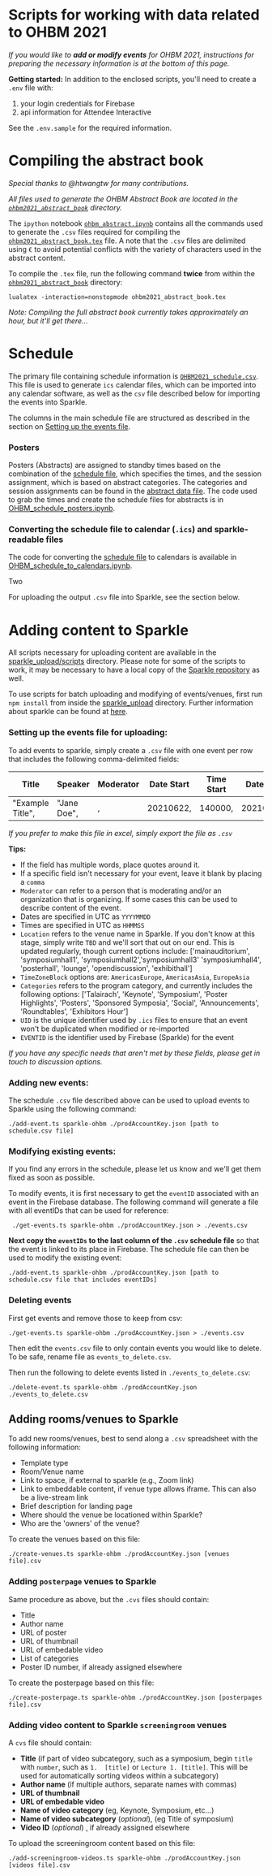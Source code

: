 # Scripts for working with data related to OHBM 2021  

_If you would like to **add or modify events** for OHBM 2021, instructions for preparing the necessary information is at the bottom of this page._ 

**Getting started:** In addition to the enclosed scripts, you'll need to create a `.env` file with:  
  1. your login credentials for Firebase  
  2. api information for Attendee Interactive  

See the `.env.sample` for the required information.  

# Compiling the abstract book  

_Special thanks to @htwangtw for many contributions._  

_All files used to generate the OHBM Abstract Book are located in the [`ohbm2021_abstract_book`](./ohbm2021_abstract_book) directory._  

The `ipython` notebook [`ohbm_abstract.ipynb`](./ohbm2021_abstract_book/ohbm_abstract.ipynb) contains all the commands used to generate the `.csv` files required for compiling the [`ohbm2021_abstract_book.tex`](./ohbm2021_abstract_book/ohbm_abstract.ipynb) file. A note that the `.csv` files are delimited using `€` to avoid potential conflicts with the variety of characters used in the abstract content.  

To compile the `.tex` file, run the following command **twice** from within the [`ohbm2021_abstract_book`](./ohbm2021_abstract_book) directory:  
    
    lualatex -interaction=nonstopmode ohbm2021_abstract_book.tex  

_Note: Compiling the full abstract book currently takes approximately an hour, but it'll get there..._  

# Schedule

The primary file containing schedule information is [`OHBM2021_schedule.csv`](./schedule/OHBM2021_schedule.csv). This file is used to generate `ics` calendar files, which can be imported into any calendar software, as well as the `csv` file described below for importing the events into Sparkle. 

The columns in the main schedule file are structured as described in the section on [Setting up the events file](#Setting-up-the-events-file-for-uploading:).

### Posters

Posters (Abstracts) are assigned to standby times based on the combination of the [schedule file](./schedule/OHBM2021_schedule.csv), which specifies the times, and the session assignment, which is based on abstract categories. The categories and session assignments can be found in the [abstract data file](./schedule/abstract_assigned_for_schedule.csv). The code used to grab the times and create the schedule files for abstracts is in [OHBM_schedule_posters.ipynb](./schedule/OHBM_schedule_posters.ipynb).

### Converting the schedule file to calendar (`.ics`) and sparkle-readable files   

The code for converting the [schedule file](./schedule/OHBM2021_schedule.csv) to calendars is available in [OHBM_schedule_to_calendars.ipynb](./schedule/OHBM_schedule_to_calendars.ipynb).  

Two 

For uploading the output `.csv` file into Sparkle, see the section below.

<!-- 
### Optimizing scheduling  
### Assigning posters to categories for stand-by times  
### Sharing the schedule  
-->

# Adding content to Sparkle

All scripts necessary for uploading content are available in the [sparkle_upload/scripts](sparkle_upload/scripts) directory. Please note for some of the scripts to work, it may be necessary to have a local copy of the [Sparkle repository](https://github.com/sparkletown/sparkle) as well.

To use scripts for batch uploading and modifying of events/venues, first run `npm install` from inside the [sparkle_upload](./sparkle_upload) directory. Further information about sparkle can be found at [here](https://github.com/sparkletown/sparkle).     

### Setting up the events file for uploading:
To add events to sparkle, simply create a `.csv` file with one event per row that includes the following comma-delimited fields:  


| Title | Speaker | Moderator | Date Start | Time Start | Date End | Time End | Location | TimeZoneBlock | Categories | UID | EVENTID 
| --- | --- | --- | --- | --- | --- | --- | --- | --- | --- | --- | --- | 
|  "Example Title", | "Jane Doe", | , | 20210622, | 140000, | 20210622, | 150000, | mainauditorium | AmericasEurope | keynote | , | , |

_If you prefer to make this file in excel, simply export the file as `.csv`_

**Tips:**  
- If the field has multiple words, place quotes around it.  
- If a specific field isn't necessary for your event, leave it blank by placing a `comma`  
- `Moderator` can refer to a person that is moderating and/or an organization that is organizing. If some cases this can be used to describe content of the event. 
- Dates are specified in UTC as `YYYYMMDD`
- Times are specified in UTC as `HHMMSS`  
- `Location` refers to the venue name in Sparkle. If you don't know at this stage, simply write `TBD` and we'll sort that out on our end. This is updated regularly, though current options include: ['mainauditorium', 'symposiumhall1', 'symposiumhall2','symposiumhall3' 'symposiumhall4', 'posterhall', 'lounge', 'opendiscussion', 'exhibithall']
- `TimeZoneBlock` options are: `AmericasEurope`, `AmericasAsia`, `EuropeAsia`  
- `Categories` refers to the program category, and currently includes the following options: ['Talairach', 'Keynote', 'Symposium', 'Poster Highlights', 'Posters', 'Sponsored Symposia', 'Social', 'Announcements', 'Roundtables', 'Exhibitors Hour']  
- `UID` is the unique identifier used by `.ics` files to ensure that an event won't be duplicated when modified or re-imported  
- `EVENTID` is the identifier used by Firebase (Sparkle) for the event 

_If you have any specific needs that aren't met by these fields, please get in touch to discussion options._ 

### Adding new events:

The schedule `.csv` file described above can be used to upload events to Sparkle using the following command:  

    ./add-event.ts sparkle-ohbm ./prodAccountKey.json [path to schedule.csv file]  

### Modifying existing events:   

If you find any errors in the schedule, please let us know and we'll get them fixed as soon as possible.  

To modify events, it is first necessary to get the `eventID` associated with an event in the Firebase database. The following command will generate a file with all eventIDs that can be used for reference:

     ./get-events.ts sparkle-ohbm ./prodAccountKey.json > ./events.csv  


**Next copy the `eventIDs` to the last column of the `.csv` schedule file** so that the event is linked to its place in Firebase. The schedule file can then be used to modify the existing event:  

    ./add-event.ts sparkle-ohbm ./prodAccountKey.json [path to schedule.csv file that includes eventIDs]  


### Deleting events
First get events and remove those to keep from csv:  
    
    ./get-events.ts sparkle-ohbm ./prodAccountKey.json > ./events.csv  

Then edit the `events.csv` file to only contain events you would like to delete. To be safe, rename file as `events_to_delete.csv`.  

Then run the following to delete events listed in `./events_to_delete.csv`:  

    ./delete-event.ts sparkle-ohbm ./prodAccountKey.json ./events_to_delete.csv  


## Adding rooms/venues to Sparkle  

To add new rooms/venues, best to send along a `.csv` spreadsheet with the following information:

- Template type
- Room/Venue name
- Link to space, if external to sparkle (e.g., Zoom link)
- Link to embeddable content, if venue type allows iframe. This can also be a live-stream link
- Brief description for landing page
- Where should the venue be locationed within Sparkle? 
- Who are the 'owners' of the venue?  

To create the venues based on this file:  

    ./create-venues.ts sparkle-ohbm ./prodAccountKey.json [venues file].csv

### Adding `posterpage` venues to Sparkle   

Same procedure as above, but the `.cvs` files should contain:

- Title 
- Author name
- URL of poster
- URL of thumbnail
- URL of embedable video
- List of categories
- Poster ID number, if already assigned elsewhere

To create the posterpage based on this file:  

    ./create-posterpage.ts sparkle-ohbm ./prodAccountKey.json [posterpages file].csv

### Adding video content to Sparkle `screeningroom` venues 

A `cvs` file should contain:  

- **Title** (if part of video subcategory, such as a symposium, begin `title` with `number`, such as `1.  [title]` or `Lecture 1. [title]`. This will be used for automatically sorting videos within a subcategory)
- **Author name** (if multiple authors, separate names with commas)
- **URL of thumbnail**
- **URL of embedable video**
- **Name of video category** (eg, Keynote, Symposium, etc...)
- **Name of video subcategory** (_optional_), (eg Title of symposium)
- **Video ID** (_optional_) , if already assigned elsewhere  

To upload the screeningroom content based on this file:  

    ./add-screeningroom-videos.ts sparkle-ohbm ./prodAccountKey.json [videos file].csv
